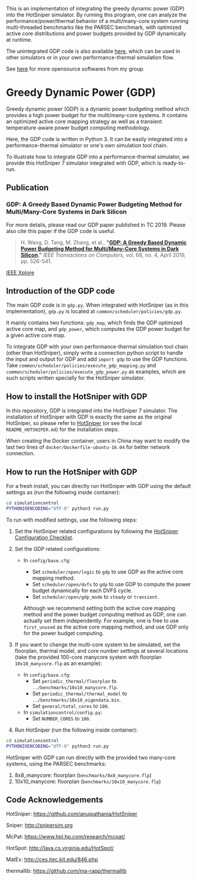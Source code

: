 This is an implementation of integrating the greedy dynamic power
(GDP) into the HotSniper simulator. By running this program, one can
analyze the performance/power/thermal behavior of a multi/many-core
system running multi-threaded benchmarks like the PARSEC benchmark,
with optimized active core distributions and power budgets provided by
GDP dynamically at runtime.

The unintegrated GDP code is also available [here](https://wanghaiuestc.github.io),
which can be used in other simulators or in your own performance-thermal simulation flow.

See [here](https://wanghaiuestc.github.io) for more opensource softwares from my group. 

# Greedy Dynamic Power (GDP)

Greedy dynamic power (GDP) is a dynamic power budgeting method which
provides a high power budget for the multi/many-core systems. It
contains an optimized active core mapping strategy as well as a
transient temperature-aware power budget computing methodology. 

Here, the GDP code is written in Python 3. It can
be easily integrated into a performance-thermal simulator or one's own
simulation tool chain. 

To illustrate how to integrate GDP into a performance-thermal simulator,
we provide this HotSniper 7 simulator integrated with GDP, which is ready-to-run. 

## Publication

### GDP: A Greedy Based Dynamic Power Budgeting Method for Multi/Many-Core Systems in Dark Silicon

For more details, please read our GDP paper published in TC 2019.
Please also cite this paper if the GDP code is useful.

> H. Wang, D. Tang, M. Zhang, et al., **"[GDP: A Greedy Based Dynamic
> Power Budgeting Method for Multi/Many-Core Systems in Dark
> Silicon](https://wanghaiuestc.github.io/papers/TC_gdp_author_copy.pdf)."** *IEEE Transactions on Computers*, vol. 68, no. 4, April
> 2019, pp. 526-541.

[IEEE Xplore](https://ieeexplore.ieee.org/document/8493277) 

## Introduction of the GDP code
The main GDP code is in ```gdp.py```. When integrated with HotSniper
(as in this implementation), ```gdp.py``` is located at ```common/scheduler/policies/gdp.py```.

It mainly contains two functions: ```gdp_map```, which finds the GDP
optimized active core map, and ```gdp_power```, which computes the GDP
power budget for a given active core map.

To integrate GDP with your own performance-thermal simulation tool
chain (other than HotSniper), simply write a connection python script to handle the input and
output for GDP and add ```import gdp``` to use the GDP functions. 
Take ```common/scheduler/policies/execute_gdp_mapping.py``` and ```common/scheduler/policies/execute_gdp_power.py``` as examples, which
are such scripts written specially for the HotSniper simulator. 

## How to install the HotSniper with GDP

In this repository, GDP is integrated into the HotSniper 7 simulator. The installation of
HotSniper with GDP is exactly the same as the original HotSniper, so
please refer to [HotSniper](https://github.com/anujpathania/HotSniper)
(or see the local ```README_HOTSNIPER.md```)
for the installation steps.

When creating the Docker container, users in China may want to modify the last two lines of ```docker/Dockerfile-ubuntu-16.04``` for better network connection. 


## How to run the HotSniper with GDP

For a fresh install, you can directly run HotSniper with GDP using
the default settings as (run the following inside container):
```sh
cd simulationcontrol
PYTHONIOENCODING="UTF-8" python3 run.py
```

To run with modified settings, use the following steps: 

1. Set the HotSniper related configurations by following the
   [HotSniper Configuration
   Checklist](https://github.com/anujpathania/HotSniper#configuration-checklist).
   
2. Set the GDP related configurations:
   - In ```config/base.cfg```:
	 - Set ```scheduler/open/logic``` to ```gdp``` to use GDP as
       the active core mapping method.
	 - Set ```scheduler/open/dvfs``` to ```gdp``` to use GDP to
       compute the power budget dynamically for each DVFS cycle. 
	 - Set ```scheduler/open/gdp_mode``` to ```steady``` or ```transient```.
	 
	 Although we recommend setting both the active core mapping
   method and the power budget computing method as GDP, one can
   actually set them independently. For example, one is free to use ```first_unused``` as the active
   core mapping method, and use GDP only for the power budget
   computing.
   
3. If you want to change the multi-core system to be simulated, set
   the floorplan, thermal model, and core number settings at several
   locations (take the provided 100-core manycore system with
   floorplan ```10x10_manycore.flp``` as an example): 
   - In ```config/base.cfg```: 
	 - Set ```periodic_thermal/floorplan``` to ```../benchmarks/10x10_manycore.flp```.
	 - Set ```periodic_thermal/thermal_model``` to ```../benchmarks/10x10_eigendata.bin```.
	 - Set ```general/total_cores``` to ```100```.
   - In ```simulationcontrol/config.py```: 
	 - Set ```NUMBER_CORES``` to ```100```.
	 
4. Run HotSniper (run the following inside container):
```sh
cd simulationcontrol
PYTHONIOENCODING="UTF-8" python3 run.py
```

HotSniper with GDP can run directly with the provided two many-core
systems, using the PARSEC benchmarks: 

1. 8x8\_manycore: floorplan (```benchmarks/8x8_manycore.flp```)
2. 10x10\_manycore: floorplan (```benchmarks/10x10_manycore.flp```)

## Code Acknowledgements

  HotSniper: <https://github.com/anujpathania/HotSniper>
  
  Sniper: <http://snipersim.org>
  
  McPat: https://www.hpl.hp.com/research/mcpat/
  
  HotSpot: <http://lava.cs.virginia.edu/HotSpot/>
  
  MatEx: http://ces.itec.kit.edu/846.php
  
  thermallib: https://github.com/ma-rapp/thermallib

